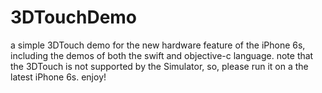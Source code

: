 # 3DTouchDemo
a simple 3DTouch demo for the new hardware feature of the iPhone 6s, including the demos of both the swift and objective-c language.
note that the 3DTouch is not supported by the Simulator, so, please run it on a the latest iPhone 6s.
enjoy!

